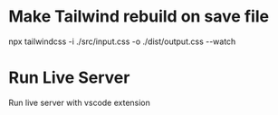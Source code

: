 # Make Tailwind rebuild on save file 
npx tailwindcss -i ./src/input.css -o ./dist/output.css --watch

# Run Live Server
Run live server with vscode extension

